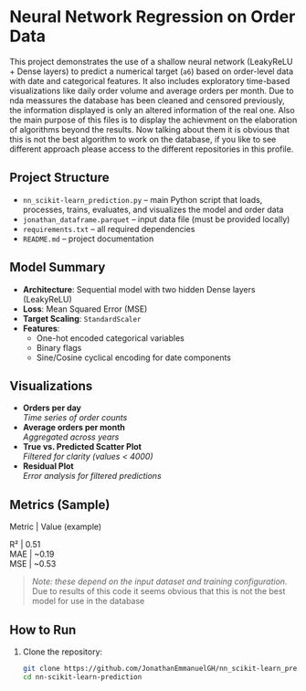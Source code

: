 # Neural Network Regression on Order Data

This project demonstrates the use of a shallow neural network (LeakyReLU + Dense layers) to predict a numerical target (`a6`) based on order-level data with date and categorical features. It also includes exploratory time-based visualizations like daily order volume and average orders per month.
Due to nda meassures the database has been cleaned and censored previously, the information displayed is only an altered information of the real one.
Also the main purpose of this files is to display the achievment on the elaboration of algorithms beyond the results. Now talking about them it is obvious that this is not the best algorithm to work on the database, if you like to see different approach please access to the different repositories in this profile.


## Project Structure

- `nn_scikit-learn_prediction.py` – main Python script that loads, processes, trains, evaluates, and visualizes the model and order data
- `jonathan_dataframe.parquet` – input data file (must be provided locally)
- `requirements.txt` – all required dependencies
- `README.md` – project documentation


## Model Summary

- **Architecture**: Sequential model with two hidden Dense layers (LeakyReLU)
- **Loss**: Mean Squared Error (MSE)
- **Target Scaling**: `StandardScaler`
- **Features**:
  - One-hot encoded categorical variables
  - Binary flags
  - Sine/Cosine cyclical encoding for date components


## Visualizations

- **Orders per day**  
  _Time series of order counts_
- **Average orders per month**  
  _Aggregated across years_
- **True vs. Predicted Scatter Plot**  
  _Filtered for clarity (values < 4000)_
- **Residual Plot**  
  _Error analysis for filtered predictions_


## Metrics (Sample)

Metric | Value (example) 

R²     | 0.51            
MAE    | ~0.19           
MSE    | ~0.53           

> _Note: these depend on the input dataset and training configuration._
> Due to results of this code it seems obvious that this is not the best model for use in the database


## How to Run

1. Clone the repository:
   ```bash
   git clone https://github.com/JonathanEmmanuelGH/nn_scikit-learn_prediction.git
   cd nn-scikit-learn-prediction
